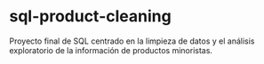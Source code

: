 # sql-product-cleaning
Proyecto final de SQL centrado en la limpieza de datos y el análisis exploratorio de la información de productos minoristas.
